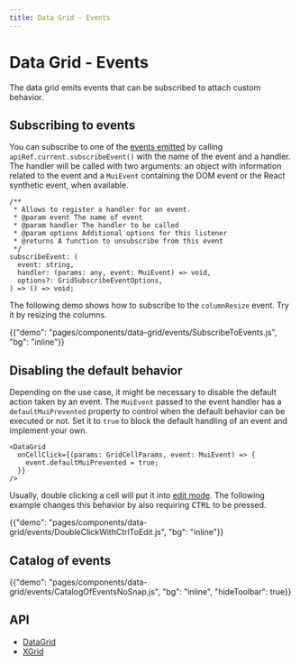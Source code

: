```yaml
---
title: Data Grid - Events
---
```


# Data Grid - Events [<span class="pro"></span>](https://material-ui.com/store/items/material-ui-pro/)

<p class="description">The data grid emits events that can be subscribed to attach custom behavior.</p>

## Subscribing to events

You can subscribe to one of the [events emitted](/components/data-grid/events/#catalog-of-events) by calling `apiRef.current.subscribeEvent()` with the name of the event and a handler. The handler will be called with two arguments: an object with information related to the event and a `MuiEvent` containing the DOM event or the React synthetic event, when available.

```tsx
/**
 * Allows to register a handler for an event.
 * @param event The name of event
 * @param handler The handler to be called
 * @param options Additional options for this listener
 * @returns A function to unsubscribe from this event
 */
subscribeEvent: (
  event: string,
  handler: (params: any, event: MuiEvent) => void,
  options?: GridSubscribeEventOptions,
) => () => void;
```

The following demo shows how to subscribe to the `columnResize` event. Try it by resizing the columns.

{{"demo": "pages/components/data-grid/events/SubscribeToEvents.js", "bg": "inline"}}

## Disabling the default behavior

Depending on the use case, it might be necessary to disable the default action taken by an event.
The `MuiEvent` passed to the event handler has a `defaultMuiPrevented` property to control when the default behavior can be executed or not.
Set it to `true` to block the default handling of an event and implement your own.

```tsx
<DataGrid
  onCellClick={(params: GridCellParams, event: MuiEvent) => {
    event.defaultMuiPrevented = true;
  }}
/>
```

Usually, double clicking a cell will put it into [edit mode](/components/data-grid/editing).
The following example changes this behavior by also requiring <kbd class="key">CTRL</kbd> to be pressed.

{{"demo": "pages/components/data-grid/events/DoubleClickWithCtrlToEdit.js", "bg": "inline"}}

## Catalog of events

{{"demo": "pages/components/data-grid/events/CatalogOfEventsNoSnap.js", "bg": "inline", "hideToolbar": true}}

## API

- [DataGrid](/api/data-grid/data-grid/)
- [XGrid](/api/data-grid/x-grid/)
